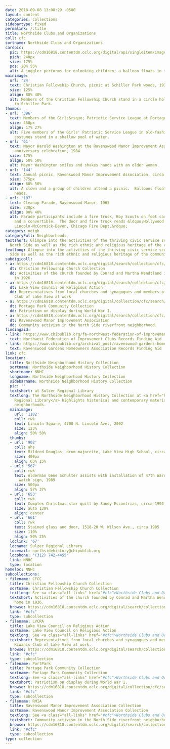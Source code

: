 ```yaml
---
date: 2018-09-08 13:08:29 -0500
layout: content
categories: collections
sidebartype: fixed
permalink: /:title
title: Northside Clubs and Organizations
coll: cfc
sortname: Northside Clubs and Organizations
cardpic:
  pic: https://cdm16818.contentdm.oclc.org/digital/api/singleitem/image/cfc/130/default.jpg
  pich: 240px
  size: 175%
  pos: 20% 55%
  alt: A juggler performs for onlooking children; a balloon floats in the foreground.
mainimage:
  url: '24'
  text: Christian Fellowship Church, picnic at Schiller Park woods, 1930
  size: 125%
  align: 80% 40%
  alt: Members of the Christian Fellowship Church stand in a circle holding hands
    in Schiller Park.
thumbs:
- url: '396'
  text: Members of the Girls&rsquo; Patriotic Service League at Portage Park, 1919
  size: 450px
  align: 17% 27%
  alt: Five members of the Girls' Patriotic Service League in old-fashioned bathing
    costumes stand in a shallow pool of water.
- url: '61'
  text: Mayor Harold Washington at the Ravenswood Manor Improvement Association, 70th
    anniversary celebration, 1984
  size: 175%
  align: 50% 50%
  alt: Mayor Washington smiles and shakes hands with an older woman.
- url: '144'
  text: Annual picnic, Ravenswood Manor Improvement Association, circa 1984
  size: 375px
  align: 60% 50%
  alt: A clown and a group of children attend a picnic.  Balloons float above their
    heads.
- url: '107'
  text: Cleanup Parade, Ravenswood Manor, 1965
  size: 730px
  align: 80% 40%
  alt: Parade participants include a fire truck, Boy Scouts on foot carrying flags,
    and a convertible.  The door and fire truck reads &ldquo;Hollywood Kiddieland,
    Lincoln-McCormick-Devon, Chicago Fire Dept.&rdquo;
category: neigh
categoryFull: Neighborhoods
textshort: Glimpse into the activities of the thriving civic service scene on the
  North Side as well as the rich ethnic and religious heritage of the community.
textlong: Glimpse into the activities of the thriving civic service scene on the North
  Side as well as the rich ethnic and religious heritage of the community.
subdigicoll:
- a: https://cdm16818.contentdm.oclc.org/digital/search/collection/cfc/searchterm/Christian+Fellowship+Church/field/collec/mode/all/conn/and/order/nosort
  dt: Christian Fellowship Church Collection
  dd: Activities of the church founded by Conrad and Martha Wendtland in their home
    in 1926.
- a: https://cdm16818.contentdm.oclc.org/digital/search/collection/cfc/searchterm/Christian+Fellowship+Church/field/collec/mode/all/conn/and/order/nosort
  dt: Lake View Council on Religious Action
  dd: Representatives from local churches and synagogues and members of the Kiwanis
    Club of Lake View at work
- a: https://cdm16818.contentdm.oclc.org/digital/collection/cfc/search/searchterm/Portage%20Park%20Community%20Collection/field/collec/mode/exact/conn/and
  dt: Portage Park Community Collection
  dd: Patriotism on display during World War I.
- a: https://cdm16818.contentdm.oclc.org/digital/search/collection/cfc/searchterm/Ravenswood+Manor+Improvement+Association/field/collec/mode/all/conn/and/order/nosort
  dt: Ravenswood Manor Improvement Association
  dd: Community activism in the North Side riverfront neighborhood.
findingaid:
- link: https://www.chipublib.org/fa-northwest-federation-of-improvement-clubs-records/
  text: Northwest Federation of Improvement Clubs Records Finding Aid
- link: https://www.chipublib.org/archival_post/ravenswood-gardens-homeowners-association-records/
  text: Ravenswood Gardens Homeowners Association Records Finding Aid
link: cfc
location:
  title: Northside Neighborhood History Collection
  sortname: Northside Neighborhood History Collection
  shortname: NNHC
  longname: Northside Neighborhood History Collection
  sidebarname: Northside Neighborhood History Collection
  pic: ''
  textshort: at Sulzer Regional Library
  textlong: The Northside Neighborhood History Collection at <a href="https://www.chipublib.org/locations/67">Sulzer
    Regional Library</a> highlights historical and contemporary materials about Northside
    neighborhoods.
  mainimage:
    url: '1182'
    coll: rwk
    text: Lincoln Square, 4700 N. Lincoln Ave., 2002
    size: 125%
    align: 50% 50%
  thumbs:
  - url: '902'
    coll: ahs
    text: Mildred Douglas, drum majorette, Lake View High School, circa 1942
    size: 400px
    align: 65% 15%
  - url: '567'
    coll: rwk
    text: Alderman Gene Schulter assists with installation of 47th Ward neighborhood
      watch sign, 1989
    size: 500px
    align: 57% 37%
  - url: '653'
    coll: rwk
    text: Complex Christmas star quilt by Sandy Escontrias, circa 1992
    size: auto 130%
    align: center
  - url: '661'
    coll: rwk
    text: Stained glass and door, 1518-20 W. Wilson Ave., circa 1985
    size: 110%
    align: 50% 25%
  loclink: '67'
  locname: Sulzer Regional Library
  locemail: northsidehistory@chipublib.org
  locphone: "(312) 742-4455"
  link: NNHC
  type: location
homeloc: NNHC
subcollections:
- filename: CFCC
  title: Christian Fellowship Church Collection
  sortname: Christian Fellowship Church Collection
  textlong: See <a class="all-links" href="#cfc">Northside Clubs and Organizations</a>.
  textshort: Activities of the church founded by Conrad and Martha Wendtland in their
    home in 1926.
  browse: https://cdm16818.contentdm.oclc.org/digital/search/collection/cfc/searchterm/Christian+Fellowship+Church/field/collec/mode/all/conn/and/order/nosort
  link: "#cfc"
  type: subcollection
- filename: LVCRA
  title: Lake View Council on Religious Action
  sortname: Lake View Council on Religious Action
  textlong: See <a class="all-links" href="#cfc">Northside Clubs and Organizations</a>.
  textshort: Representatives from local churches and synagogues and members of the
    Kiwanis Club of Lake View at work.
  browse: https://cdm16818.contentdm.oclc.org/digital/search/collection/cfc/searchterm/Christian+Fellowship+Church/field/collec/mode/all/conn/and/order/nosort
  link: "#cfc"
  type: subcollection
- filename: PortPark
  title: Portage Park Community Collection
  sortname: Portage Park Community Collection
  textlong: See <a class="all-links" href="#cfc">Northside Clubs and Organizations</a>.
  textshort: Patriotism on display during World War I.
  browse: https://cdm16818.contentdm.oclc.org/digital/collection/cfc/search/searchterm/Portage%20Park%20Community%20Collection/field/collec/mode/exact/conn/and
  link: "#cfc"
  type: subcollection
- filename: RMIA
  title: Ravenswood Manor Improvement Association Collection
  sortname: Ravenswood Manor Improvement Association Collection
  textlong: See <a class="all-links" href="#cfc">Northside Clubs and Organizations</a>.
  textshort: Community activism in the North Side riverfront neighborhood.
  browse: https://cdm16818.contentdm.oclc.org/digital/search/collection/cfc/searchterm/Ravenswood+Manor+Improvement+Association/field/collec/mode/all/conn/and/order/nosort
  link: "#cfc"
  type: subcollection
type: collection
---
```

